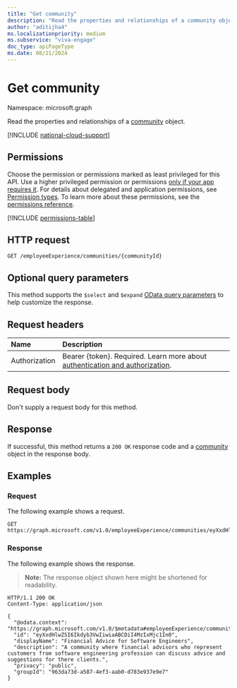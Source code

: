 ```yaml
---
title: "Get community"
description: "Read the properties and relationships of a community object."
author: "aditijha4"
ms.localizationpriority: medium
ms.subservice: "viva-engage"
doc_type: apiPageType
ms.date: 08/21/2024
---
```


# Get community

Namespace: microsoft.graph

Read the properties and relationships of a [community](../resources/community.md) object.

[!INCLUDE [national-cloud-support](../../includes/global-only.md)]

## Permissions

Choose the permission or permissions marked as least privileged for this API. Use a higher privileged permission or permissions [only if your app requires it](/graph/permissions-overview#best-practices-for-using-microsoft-graph-permissions). For details about delegated and application permissions, see [Permission types](/graph/permissions-overview#permission-types). To learn more about these permissions, see the [permissions reference](/graph/permissions-reference).

<!-- { "blockType": "permissions", "name": "community_get" } -->
[!INCLUDE [permissions-table](../includes/permissions/community-get-permissions.md)]

## HTTP request

<!-- {
  "blockType": "ignored"
}
-->
``` http
GET /employeeExperience/communities/{communityId}
```

## Optional query parameters

This method supports the `$select` and `$expand` [OData query parameters](/graph/query-parameters) to help customize the response.

## Request headers

|Name|Description|
|:---|:---|
|Authorization|Bearer {token}. Required. Learn more about [authentication and authorization](/graph/auth/auth-concepts).|

## Request body

Don't supply a request body for this method.

## Response

If successful, this method returns a `200 OK` response code and a [community](../resources/community.md) object in the response body.

## Examples

### Request

The following example shows a request.

<!-- {
  "blockType": "request",
  "name": "get_community",
  "sampleKeys": ["eyXxdHlwZSI6Ikdyb3VwIiwiaABCDiI4MzIxMjc1In0"]
}
-->
``` http
GET https://graph.microsoft.com/v1.0/employeeExperience/communities/eyXxdHlwZSI6Ikdyb3VwIiwiaABCDiI4MzIxMjc1In0
```

### Response

The following example shows the response.

>**Note:** The response object shown here might be shortened for readability.

<!-- {
  "blockType": "response",
  "truncated": true,
  "@odata.type": "microsoft.graph.community"
}
-->
```http
HTTP/1.1 200 OK
Content-Type: application/json

{
  "@odata.context": "https://graph.microsoft.com/v1.0/$metadata#employeeExperience/communities/$entity",
  "id": "eyXxdHlwZSI6Ikdyb3VwIiwiaABCDiI4MzIxMjc1In0",
  "displayName": "Financial Advice for Software Engineers",
  "description": "A community where financial advisors who represent customers from software engineering profession can discuss advice and suggestions for there clients.",
  "privacy": "public",
  "groupId": "963da73d-a587-4ef3-aab0-d783e937e9e7"
}
```
